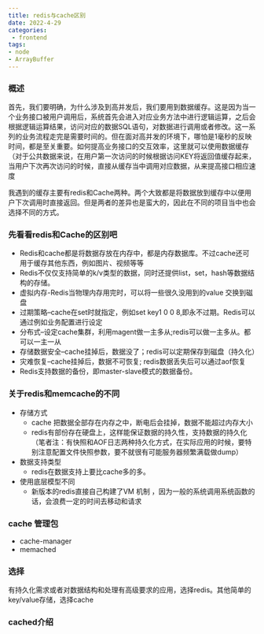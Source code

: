 ```yaml
---
title: redis与cache区别
date: 2022-4-29
categories: 
 - frontend
tags:
- node
- ArrayBuffer
---
```


### 概述
首先，我们要明确，为什么涉及到高并发后，我们要用到数据缓存。这是因为当一个业务接口被用户调用后，系统首先会进入对应业务方法中进行逻辑运算，之后会根据逻辑运算结果，访问对应的数据SQL语句，对数据进行调用或者修改。这一系列的业务流程走完是需要时间的。但在面对高并发的环境下，哪怕是1毫秒的反映时间，都是至关重要。如何提高业务接口的交互效率，这里就可以使用数据缓存（对于公共数据来说，在用户第一次访问的时候根据访问KEY将返回值缓存起来，当用户下次再次访问的时候，直接从缓存当中调用对应数据，从来提高接口相应速度

我遇到的缓存主要有redis和Cache两种。两个大致都是将数据放到缓存中以便用户下次调用时直接返回。但是两者的差异也是蛮大的，因此在不同的项目当中也会选择不同的方式。

### 先看看redis和Cache的区别吧
- Redis和cache都是将数据存放在内存中，都是内存数据库。不过cache还可用于缓存其他东西，例如图片、视频等等
- Redis不仅仅支持简单的k/v类型的数据，同时还提供list，set，hash等数据结构的存储。
- 虚拟内存-Redis当物理内存用完时，可以将一些很久没用到的value 交换到磁盘
- 过期策略–cache在set时就指定，例如set key1 0 0 8,即永不过期。Redis可以通过例如业务配置进行设定
- 分布式–设定cache集群，利用magent做一主多从;redis可以做一主多从。都可以一主一从 
- 存储数据安全–cache挂掉后，数据没了；redis可以定期保存到磁盘（持久化） 
- 灾难恢复–cache挂掉后，数据不可恢复; redis数据丢失后可以通过aof恢复 
- Redis支持数据的备份，即master-slave模式的数据备份。

### 关于redis和memcache的不同
- 存储方式 
    - cache 把数据全部存在内存之中，断电后会挂掉，数据不能超过内存大小 
    - redis有部份存在硬盘上，这样能保证数据的持久性，支持数据的持久化（笔者注：有快照和AOF日志两种持久化方式，在实际应用的时候，要特别注意配置文件快照参数，要不就很有可能服务器频繁满载做dump）
- 数据支持类型
    - redis在数据支持上要比cache多的多。 
- 使用底层模型不同 
    - 新版本的redis直接自己构建了VM 机制 ，因为一般的系统调用系统函数的话，会浪费一定的时间去移动和请求

### cache 管理包
- cache-manager
- memached
### 选择
有持久化需求或者对数据结构和处理有高级要求的应用，选择redis。其他简单的key/value存储，选择cache

### cached介绍 

